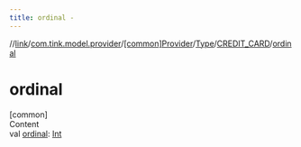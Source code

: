 ```yaml
---
title: ordinal -
---
```

//[link](../../../../index.md)/[com.tink.model.provider](../../../index.md)/[[common]Provider](../../index.md)/[Type](../index.md)/[CREDIT_CARD](index.md)/[ordinal](ordinal.md)



# ordinal  
[common]  
Content  
val [ordinal](ordinal.md): [Int](https://kotlinlang.org/api/latest/jvm/stdlib/kotlin/-int/index.html)  



